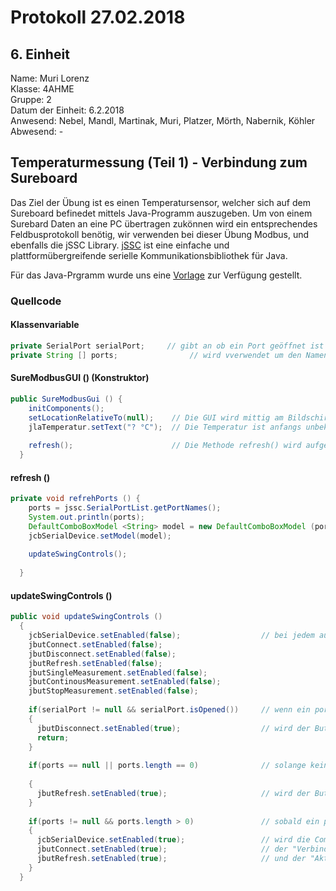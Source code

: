 # Protokoll 27.02.2018
## 6. Einheit

Name: Muri Lorenz <br>
Klasse: 4AHME <br>
Gruppe: 2 <br>
Datum der Einheit: 6.2.2018 <br>
Anwesend: Nebel, Mandl, Martinak, Muri, Platzer, Mörth, Nabernik, Köhler<br>
Abwesend: - <br>

## Temperaturmessung (Teil 1) - Verbindung zum Sureboard
Das Ziel der Übung ist es einen Temperatursensor, welcher sich auf dem Sureboard befinedet mittels Java-Programm auszugeben.
Um von einem Surebard Daten an eine PC übertragen zukönnen wird ein entsprechendes Feldbusprotokoll benötig, wir verwenden bei dieser Übung Modbus, und ebenfalls die jSSC Library. [jSSC](https://github.com/scream3r/java-simple-serial-connector) ist eine einfache und plattformübergreifende serielle Kommunikationsbibliothek für Java. 

Für das Java-Prgramm wurde uns eine [Vorlage](https://github.com/HTLMechatronics/m14-la1-sx/blob/murlom14/murlom14/sx-la1-25c2c67.tar.gz) zur Verfügung gestellt.

### Quellcode

#### Klassenvariable
```java
private SerialPort serialPort;     // gibt an ob ein Port geöffnet ist
private String [] ports;                // wird vverwendet um den Namen eines Ports zu "speichern"
```
#### SureModbusGUI () (Konstruktor)
```java
public SureModbusGui () {
    initComponents();
    setLocationRelativeTo(null);    // Die GUI wird mittig am Bildschirmm ausgegeben
    jlaTemperatur.setText("? °C");  // Die Temperatur ist anfangs unbekannt (noch nicht mit Sureboard verbunden) 
    
    refresh();                      // Die Methode refresh() wird aufgerufen
  }
```
#### refresh ()
```java
private void refrehPorts () {
    ports = jssc.SerialPortList.getPortNames();                                 // der Portname wird in ports geschreiben
    System.out.println(ports);                                                  // gibt ports aus
    DefaultComboBoxModel <String> model = new DefaultComboBoxModel (ports)      // neues Model erzeugt
    jcbSerialDevice.setModel(model);                                            // Model wird gesetzt 
    
    updateSwingControls();                                                      // Die Methode updateSwingControls() wird aufgerufen
    
  }
```

#### updateSwingControls ()
```java
public void updateSwingControls ()
  {
    jcbSerialDevice.setEnabled(false);                  // bei jedem aufruf dieser Methode werden alle Buttons/Combobox zuerst deaktiviert
    jbutConnect.setEnabled(false);
    jbutDisconnect.setEnabled(false);
    jbutRefresh.setEnabled(false);
    jbutSingleMeasurement.setEnabled(false);
    jbutContinousMeasurement.setEnabled(false);
    jbutStopMeasurement.setEnabled(false);
    
    if(serialPort != null && serialPort.isOpened())     // wenn ein port erkannt wurde und der Port geöffnet ist (verbunden) 
    {
      jbutDisconnect.setEnabled(true);                  // wird der Button Trennen wieder aktiviert
      return;
    }
    
    if(ports == null || ports.length == 0)              // solange kein port erkannt/verbunden ist
    
    {
      jbutRefresh.setEnabled(true);                     // wird der Button "Aktualisieren" aktiviert
    }
    
    if(ports != null && ports.length > 0)               // sobald ein port erkannt wurde 
    {
      jcbSerialDevice.setEnabled(true);                 // wird die Combobox aktiviert
      jbutConnect.setEnabled(true);                     // der "Verbinden" Button aktiviert
      jbutRefresh.setEnabled(true);                     // und der "Aktualisieren" Button aktiviert
    }
  }
```











